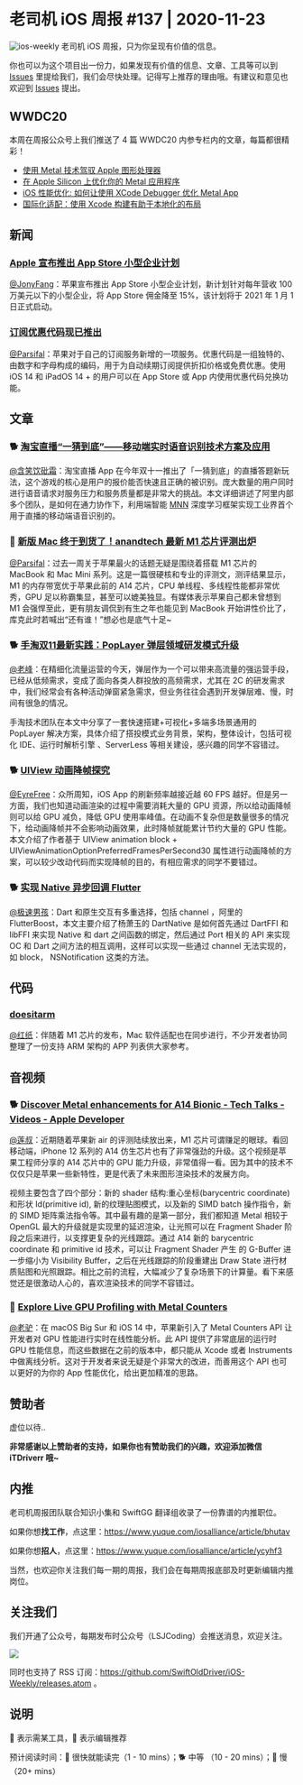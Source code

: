 # 老司机 iOS 周报 #137 | 2020-11-23

![ios-weekly](https://github.com/SwiftOldDriver/iOS-Weekly/blob/master/assets/ios-weekly.png?raw=true)
老司机 iOS 周报，只为你呈现有价值的信息。

你也可以为这个项目出一份力，如果发现有价值的信息、文章、工具等可以到 [Issues](https://github.com/SwiftOldDriver/iOS-Weekly/issues) 里提给我们，我们会尽快处理。记得写上推荐的理由哦。有建议和意见也欢迎到 [Issues](https://github.com/SwiftOldDriver/iOS-Weekly/issues) 提出。

## WWDC20

本周在周报公众号上我们推送了 4 篇 WWDC20 内参专栏内的文章，每篇都很精彩！

- [使用 Metal 技术驾驭 Apple 图形处理器](https://mp.weixin.qq.com/s/k-4xTRtKAjHuiRiTPiN0rw)
- [在 Apple Silicon 上优化你的 Metal 应用程序](https://mp.weixin.qq.com/s/rT8XcPUAvVdfXTleGw--jA)
- [iOS 性能优化: 如何让使用 XCode Debugger 优化 Metal App](https://mp.weixin.qq.com/s/HU7F6o-ratWC8ehfDIrORg)
- [国际化适配：使用 Xcode 构建有助于本地化的布局](https://mp.weixin.qq.com/s/9iUNek72jZoqNJVLbPViVw)

## 新闻

### [Apple 宣布推出 App Store 小型企业计划](https://www.apple.com.cn/newsroom/2020/11/apple-announces-app-store-small-business-program/)

[@JonyFang](https://github.com/JonyFang)：苹果宣布推出 App Store 小型企业计划，新计划针对每年营收 100 万美元以下的小型企业，将 App Store 佣金降至 15%，该计划将于 2021 年 1 月 1 日正式启动。

### [订阅优惠代码现已推出](https://developer.apple.com/cn/news/?id=g20wyc9c)

[@Parsifal](https://github.com/ParsifalC)：苹果对于自己的订阅服务新增的一项服务。优惠代码是一组独特的、由数字和字母构成的编码，用于为自动续期订阅提供折扣价格或免费优惠。使用 iOS 14 和 iPadOS 14 + 的用户可以在 App Store 或 App 内使用优惠代码兑换功能。

## 文章

### 🐕 [淘宝直播“一猜到底”——移动端实时语音识别技术方案及应用](https://mp.weixin.qq.com/s/jX7utUnk0BOnu7cVnjNe1w)

[@含笑饮砒霜](https://weibo.com/chinafishnews/)：淘宝直播 App 在今年双十一推出了「一猜到底」的直播答题新玩法，这个游戏的核心是用户的报价能否快速且正确的被识别。庞大数量的用户同时进行语音请求对服务压力和服务质量都是非常大的挑战。本文详细讲述了阿里内部多个团队，是如何在通力协作下，利用端智能 [MNN](https://github.com/alibaba/MNN) 深度学习框架实现工业界首个用于直播的移动端语音识别的。

### 🐎 [新版 Mac 终于到货了！anandtech 最新 M1 芯片评测出炉](https://mp.weixin.qq.com/s/6RmvttZasIBDSki-ieENeg)

[@Parsifal](https://github.com/ParsifalC)：过去一周关于苹果最火的话题无疑是围绕着搭载 M1 芯片的 MacBook 和 Mac Mini 系列。这是一篇很硬核和专业的评测文，测评结果显示，M1 的内存带宽优于苹果此前的 A14 芯片，CPU 单线程、多线程性能都非常优秀，GPU 足以称霸集显，甚至可以媲美独显。有媒体表示苹果自己都未曾想到 M1 会强悍至此，更有朋友调侃到有生之年也能见到 MacBook 开始讲性价比了，库克此时若喊出“还有谁！”想必也是底气十足~

### 🐕 [手淘双11最新实践：PopLayer 弹层领域研发模式升级](https://mp.weixin.qq.com/s/yYsWHv0kq7HK54e1kPBprw)

[@老峰](https://www.github.com/gesantung)：在精细化流量运营的今天，弹层作为一个可以带来高流量的强运营手段，已经从低频需求，变成了面向各类人群投放的高频需求，尤其在 2C 的研发需求中，我们经常会有各种活动弹窗紧急需求，但业务往往会遇到开发弹层难、慢，时间有很急的情况。

手淘技术团队在本文中分享了一套快速搭建+可视化+多端多场景通用的 PopLayer 解决方案，具体介绍了搭投模式业务背景，架构，整体设计，包括可视化 IDE、运行时解析引擎 、ServerLess 等相关建设，感兴趣的同学不容错过。

### 🐕 [UIView 动画降帧探究](https://juejin.cn/post/6896372391388119053)

[@EyreFree](https://www.github.com/EyreFree)：众所周知，iOS App 的刷新频率越接近越 60 FPS 越好。但是另一方面，我们也知道动画渲染的过程中需要消耗大量的 GPU 资源，所以给动画降帧则可以给 GPU 减负，降低 GPU 使用率峰值。在动画不复杂但是数量很多的情况下，给动画降帧并不会影响动画效果，此时降帧就能累计节约大量的 GPU 性能。本文介绍了作者基于 UIView animation block + UIViewAnimationOptionPreferredFramesPerSecond30 属性进行动画降帧的方案，可以较少改动代码而实现降帧的目的，有相应需求的同学不要错过。

### 🐕 [实现 Native 异步回调 Flutter](http://yulingtianxia.com/blog/2020/10/25/Asynchronous-Callback-for-Flutter/)

[@极速男孩](https://github.com/ztlyyznf001)：Dart 和原生交互有多重选择，包括 channel ，阿里的 FlutterBoost，本文主要介绍了杨萧玉的 DartNative 是如何首先通过 DartFFI 和 libFFI 来实现 Native 和 dart 之间函数的绑定，然后通过 Port 相关的 API 来实现 OC 和 Dart 之间方法的相互调用，这样可以实现一些通过 channel 无法实现的，如 block， NSNotification 这类的方法。

## 代码

### [doesitarm](https://github.com/ThatGuySam/doesitarm)

[@红纸](http://github.com/nianran)：伴随着 M1 芯片的发布，Mac 软件适配也在同步进行，不少开发者协同整理了一份支持 ARM 架构的 APP 列表供大家参考。

## 音视频

### 🐕 [Discover Metal enhancements for A14 Bionic - Tech Talks - Videos - Apple Developer](https://developer.apple.com/videos/play/tech-talks/10858)

[@莲叔](http://aaaron7.github.io/)：近期随着苹果新 air 的评测陆续放出来，M1 芯片可谓赚足的眼球。看回移动端，iPhone 12 系列的 A14 仿生芯片也有了非常强劲的升级。这个视频是苹果工程师分享的 A14 芯片中的 GPU 能力升级，非常值得一看。因为其中的技术不仅仅只是苹果一些新特性，更是代表了未来图形渲染技术的发展方向。

视频主要包含了四个部分：新的 shader 结构:重心坐标(barycentric coordinate)和形状 Id(primitive id), 新的纹理贴图模式，以及新的 SIMD batch 操作指令，新的 SIMD 矩阵乘法指令等。其中最有趣的是第一部分，我们都知道 Metal 相较于 OpenGL 最大的升级就是实现里的延迟渲染，让光照可以在 Fragment Shader 阶段之后来进行，以支撑更复杂的光线跟踪。通过 A14 新的 barycentric coordinate 和 primitive id 技术，可以让 Fragment Shader 产生 的 G-Buffer 进一步缩小为 Visibility Buffer，之后在光线跟踪的阶段重建出 Draw State 进行材质贴图和光照跟踪。相比之前的流程，大幅减少了复杂场景下的计算量。看下来感觉还是很激动人心的，喜欢渲染技术的同学不容错过。

### 🐢 [Explore Live GPU Profiling with Metal Counters](https://developer.apple.com/videos/play/tech-talks/10001)

[@老驴](https://www.weibo.com/6090610445)：在 macOS Big Sur 和 iOS 14 中，苹果新引入了 Metal Counters API 让开发者对 GPU 性能进行实时在线性能分析。此 API 提供了非常底层的运行时 GPU 性能信息，而这些数据在之前的版本中，都只能从 Xcode 或者 Instruments 中做离线分析。这对于开发者来说无疑是个非常大的改进，而善用这个 API 也可以更好的为你的 App 性能优化，给出更加精准的思路。

## 赞助者

虚位以待..

**非常感谢以上赞助者的支持，如果你也有赞助我们的兴趣，欢迎添加微信 iTDriverr 哦~**

## 内推

老司机周报团队联合知识小集和 SwiftGG 翻译组收录了一份靠谱的内推职位。

如果你想**找工作**，点这里：https://www.yuque.com/iosalliance/article/bhutav

如果你想**招人**，点这里：https://www.yuque.com/iosalliance/article/ycyhf3

当然，也欢迎你关注我们每一期的周报，我们会在每期周报底部及时更新编辑内推岗位。

## 关注我们

我们开通了公众号，每期发布时公众号（LSJCoding）会推送消息，欢迎关注。

![](https://github.com/SwiftOldDriver/iOS-Weekly/blob/master/assets/qrcode_for_wechat.jpg?raw=true)

同时也支持了 RSS 订阅：https://github.com/SwiftOldDriver/iOS-Weekly/releases.atom 。

## 说明

🚧 表示需某工具，🌟 表示编辑推荐

预计阅读时间：🐎 很快就能读完（1 - 10 mins）；🐕 中等 （10 - 20 mins）；🐢 慢（20+ mins）
